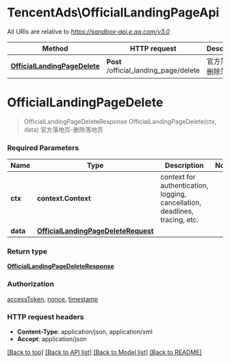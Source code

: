 # TencentAds\OfficialLandingPageApi

All URIs are relative to *https://sandbox-api.e.qq.com/v3.0*

Method | HTTP request | Description
------------- | ------------- | -------------
[**OfficialLandingPageDelete**](OfficialLandingPageApi.md#OfficialLandingPageDelete) | **Post** /official_landing_page/delete | 官方落地页-删除落地页


# **OfficialLandingPageDelete**
> OfficialLandingPageDeleteResponse OfficialLandingPageDelete(ctx, data)
官方落地页-删除落地页

### Required Parameters

Name | Type | Description  | Notes
------------- | ------------- | ------------- | -------------
 **ctx** | **context.Context** | context for authentication, logging, cancellation, deadlines, tracing, etc.
  **data** | [**OfficialLandingPageDeleteRequest**](OfficialLandingPageDeleteRequest.md)|  | 

### Return type

[**OfficialLandingPageDeleteResponse**](OfficialLandingPageDeleteResponse.md)

### Authorization

[accessToken](../README.md#accessToken), [nonce](../README.md#nonce), [timestamp](../README.md#timestamp)

### HTTP request headers

 - **Content-Type**: application/json, application/xml
 - **Accept**: application/json

[[Back to top]](#) [[Back to API list]](../README.md#documentation-for-api-endpoints) [[Back to Model list]](../README.md#documentation-for-models) [[Back to README]](../README.md)

